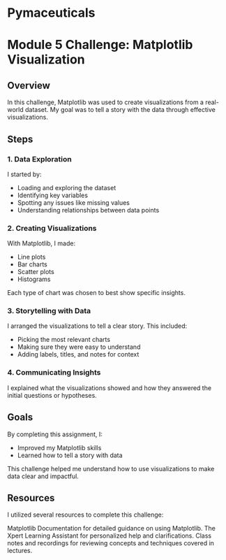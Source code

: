 # Pymaceuticals
# Module 5 Challenge: Matplotlib Visualization

## Overview

In this challenge, Matplotlib was used to create visualizations from a real-world dataset. My goal was to tell a story with the data through effective visualizations.

## Steps

### 1. Data Exploration
I started by:
- Loading and exploring the dataset
- Identifying key variables
- Spotting any issues like missing values
- Understanding relationships between data points

### 2. Creating Visualizations
With Matplotlib, I made:
- Line plots
- Bar charts
- Scatter plots
- Histograms

Each type of chart was chosen to best show specific insights.

### 3. Storytelling with Data
I arranged the visualizations to tell a clear story. This included:
- Picking the most relevant charts
- Making sure they were easy to understand
- Adding labels, titles, and notes for context

### 4. Communicating Insights
I explained what the visualizations showed and how they answered the initial questions or hypotheses.

## Goals
By completing this assignment, I:
- Improved my Matplotlib skills
- Learned how to tell a story with data

This challenge helped me understand how to use visualizations to make data clear and impactful.

## Resources
I utilized several resources to complete this challenge:

Matplotlib Documentation for detailed guidance on using Matplotlib.
The Xpert Learning Assistant for personalized help and clarifications.
Class notes and recordings for reviewing concepts and techniques covered in lectures.
